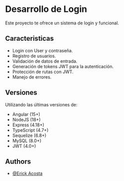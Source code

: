 
# Desarrollo de Login

Este proyecto te ofrece un sistema de login  y funcional.


## Caracteristicas
- Login con User y contraseña.
- Registro de usuarios.
- Validación de datos de entrada.
- Generación de tokens JWT para la autenticación.
- Protección de rutas con JWT.
- Manejo de errores.

## Versiones
Utilizando las últimas versiones de:

- Angular (15+)
- NodeJS (18+)
- Express (4.18+)
- TypeScript (4.7+)
- Sequelize (6.8+)
- MySQL (8.0+)
- JWT (4.0+)


## Authors

- [@Erick Acosta](https://github.com/erick-acosta)


